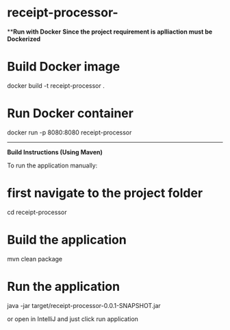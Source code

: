 # receipt-processor-


****Run with Docker**
**Since the project requirement is aplliaction must be Dockerized**

# Build Docker image
docker build -t receipt-processor .

# Run Docker container
docker run -p 8080:8080 receipt-processor


***************************************************************************************************************************


**Build Instructions (Using Maven)**

To run the application manually:

# first navigate to the project folder
cd receipt-processor

# Build the application
mvn clean package

# Run the application
java -jar target/receipt-processor-0.0.1-SNAPSHOT.jar

or open in IntelliJ and just click run application



